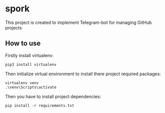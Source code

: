 # spork

This project is created to implement Telegram-bot for managing GitHub projects

## How to use

Firstly install virtualenv:

```
pip3 install virtualenv
```

Then initialize virtual environment to install there project required packages:

```
virtualenv venv
.\venv\Scripts\activate
```

Then you have to install project dependencies:

```
pip install -r requirements.txt
```
